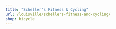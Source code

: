 ```yaml
---
title: "Scheller's Fitness & Cycling"
url: /louisville/schellers-fitness-and-cycling/
shop: bicycle
---
```

